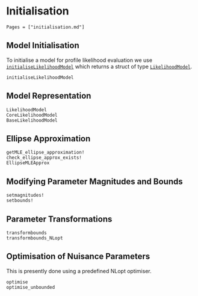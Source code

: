 # Initialisation

```@index
Pages = ["initialisation.md"]
```

## Model Initialisation

To initialise a model for profile likelihood evaluation we use [`initialiseLikelihoodModel`](@ref) which returns a struct of type [`LikelihoodModel`](@ref).

```@docs
initialiseLikelihoodModel
```

## Model Representation

```@docs
LikelihoodModel
CoreLikelihoodModel
BaseLikelihoodModel
```

## Ellipse Approximation

```@docs
getMLE_ellipse_approximation!
check_ellipse_approx_exists!
EllipseMLEApprox
```

## Modifying Parameter Magnitudes and Bounds

```@docs
setmagnitudes!
setbounds!
```

## Parameter Transformations

```@docs
transformbounds
transformbounds_NLopt
```

## Optimisation of Nuisance Parameters

This is presently done using a predefined NLopt optimiser. 
```@docs
optimise
optimise_unbounded
```